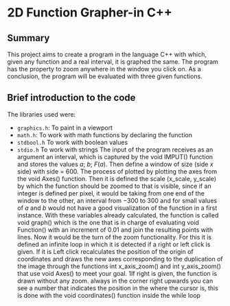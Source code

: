 # 2D Function Grapher-in C++

## Summary
This project aims to create a program in the language
C++ with which, given any function and a real interval, it is graphed
the same. The program has the property to zoom anywhere in
the window you click on. As a conclusion, the program will be evaluated with
three given functions.

## Brief introduction to the code

The libraries used were:
- `graphics.h`: To paint in a viewport
- `math.h`: To work with math functions by declaring the function
- `stdbool.h` To work with boolean values
- `stdio.h` To work with strings
The input of the program receives as an argument an interval, which is captured by the void IMPUT() function and stores the values $a$; $b$; $F(a)$. Then define a
window of size (side $x$ side) with side = 600. The process of
plotted by plotting the axes from the void Axes() function. Then it is defined
the scale (x_scale, y_scale) by which the function should be zoomed to
that is visible, since if an integer is defined per pixel, it would be taking
from one end of the window to the other, an interval from −300 to 300 and for
small values of $a$ and $b$ would not have a good visualization of the function in
a first instance. With these variables already calculated, the function is called
void graph() which is the one that is in charge of evaluating void Function() with
an increment of 0.01 and join the resulting points with lines.
Now it would be the turn of the zoom functionality. For this it is defined
an infinite loop in which it is detected if a right or left click is given. If it is
Left click recalculates the position of the origin of coordinates and draws
the new axes corresponding to the duplication of the image through the functions int x_axis_zoom() and int y_axis_zoom() that use void Axes() to
meet your goal.
1If right is given, the function is drawn without any zoom. always in the corner
right upwards you can see a number that indicates the position in the
where the cursor is, this is done with the void coordinates() function inside the
while loop


